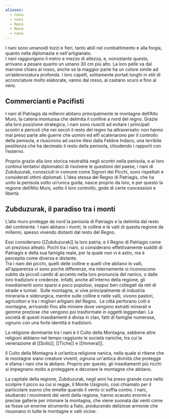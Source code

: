 ```yaml
---
aliases:
  - nano
  - nani
  - Nano
  - Nana
  - nana
---
```



I nani sono umanoidi tozzi e fieri, tanto abili nel combattimento e alla forgia, quanto nella diplomazia e nell'artigianato.  
I nani raggiungono il metro e mezzo di altezza, e, nonostante questo, arrivano a pesare quanto un umano 30 cm più alto. La loro pelle va dal marrone chiaro al rosso, anche se la maggior parte ha un colore simile ad un’abbronzatura profonda. I loro capelli, solitamente portati lunghi in stili di acconciature molto elaborate, vanno dal rosso, al castano scuro e fino al nero. 

## Commercianti e Pacifisti

I nani di Patriagis da millenni abitano principalmente le montagne dell’Alto Muro, la catena montuosa che delimita il confine a nord del regno. Grazie alla loro posizione strategica, i nani sono riusciti ad evitare i principali scontri e pericoli che nei secoli il resto del regno ha attraversato: non hanno mai preso parte alle guerre che uomini ed elfi scatenarono per il controllo della penisola, e riuscirono ad uscire illesi dalla Febbre Indaco, una terribile pestilenza che ha decimato il resto della penisola, chiudendo i rapporti con l’esterno. 

Proprio grazie alla loro storica neutralità negli scontri nella penisola, e ai loro continui tentativi diplomatici di risolvere le questioni del paese, i nani di Zubduzurak, conosciuti in comune come Signori dei Picchi, sono rispettati e considerati ottimi diplomati. L’idea stessa del Regno di Patriagis, che ha unito la penisola sotto un’unica guida, nasce proprio da loro, e per questo la regione dell’Alto Muro, sotto il loro controllo, gode di certe concessioni e libertà. 

## Zubduzurak, il paradiso tra i monti

L’alto muro protegge da nord la penisola di Patriagis e la delimita dal resto del continente. I nani abitano i monti, le colline e le valli di questa regione da millenni, spesso vivendo distanti dal resto del Regno. 

Essi considerano [[Zubduzurak]] la loro patria, e il Regno di Patriagis come un prezioso alleato. Pochi tra i nani, si considerano effettivamente sudditi di Patriagis e della sua famiglia reale, per la quale non vi è astio, ma è percepita come diversa e distante.  
Tra i nani dei picchi, quelli delle colline e quelli che abitano le valli, all'apparenza vi sono poche differenze, ma internamente si riconoscono subito da piccoli cambi di accento nella loro pronuncia del nanico, o dalle loro tradizioni e credenze. Infatti, anche all'interno della regione, gli insediamenti sono sparsi e poco popolosi, seppur ben collegati da reti di strade e tunnel. 
Sulle montagne, si vive principalmente di industria mineraria e siderurgica, mentre sulle colline e nelle valli, vivono pastori, agricoltori e tra i migliori artigiani del Regno. 
Le città perforano colli e montagne, arrivando fino alle miniere dove vengono estratti minerali e gemme preziose che vengono poi trasformate in oggetti leggendari.
La società di questi insediamenti è divisa in clan, fatti di famiglie numerose, ognuno con una forte identità e tradizioni. 

La religione dominante tra i nani è il Culto della Montagna, sebbene altre religioni abbiano nel tempo raggiunto le società naniche, tra cui la venerazione di [[Solis]], [[Tiche]] e [[Immeral]]. 

Il Culto della Montagna è un’antica religione nanica, nella quale si ritiene che le montagne siano creature viventi, ognuna un'antica divinità che protegge e sfama i nani che la abitano. Proprio per questo, gli insediamenti più ricchi si impegnano molto a proteggere e decorare le montagne che abitano.

La capitale della regione, Zubduzurak, negli anni ha preso grande cura nello scolpire il picco su cui si regge, il Monte Usignolo, così chiamato per il particolare suono che emette quando il vento ci soffia contro. I nani, studiando i movimenti dei venti della regione, hanno scavato enormi e precise gallerie per intonare la montagna, che viene suonata dai venti come se fosse un enorme strumento a fiato, producendo deliziose armonie che risuonano in tutte le montagne e valli vicine.